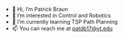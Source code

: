 - 👋 Hi, I’m Patrick Braun
- 👀 I’m interested in Control and Robotics
- 🌱 I’m currently learning TSP Path Planning
- 📫 You can reach me at patdb17@vt.edu

<!---
patdb17/patdb17 is a ✨ special ✨ repository because its `README.md` (this file) appears on your GitHub profile.
You can click the Preview link to take a look at your changes.
--->
